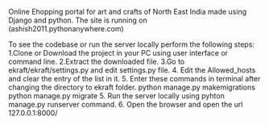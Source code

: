 Online Ehopping portal for art and crafts of North East India made using Django and python.
The site is running on 
(ashish2011.pythonanywhere.com)

To see the codebase or run the server locally perform the following steps:
1.Clone or Download the project in your PC using user interface or command line.
2.Extract the downloaded file.
3.Go to ekraft/ekraft/settings.py and edit settings.py file.
4. Edit the Allowed_hosts and clear the entry of the list in it.
5. Enter these commands in terminal after changing the directory to ekraft folder.
  python manage.py makemigrations
  python manage.py migrate
5. Run the server locally using pyhton manage.py runserver command.
6. Open the browser and open the url 127.0.0.1:8000/
